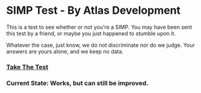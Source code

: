 # SIMP Test - By Atlas Development
This is a test to see whether or not you're a SIMP. You may have been sent this test by a friend, or maybe you just happened to stumble upon it.</p><p>Whatever the case, just know, we do not discriminate nor do we judge. Your answers are yours alone, and we keep no data.

### [Take The Test](https://atlsdev.github.io/simptest/)

### Current State: Works, but can still be improved.